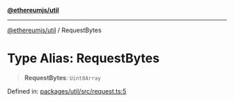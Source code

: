 [**@ethereumjs/util**](../README.md)

***

[@ethereumjs/util](../README.md) / RequestBytes

# Type Alias: RequestBytes

> **RequestBytes**: `Uint8Array`

Defined in: [packages/util/src/request.ts:5](https://github.com/Dargon789/ethereumjs-monorepo/blob/master/packages/util/src/request.ts#L5)
